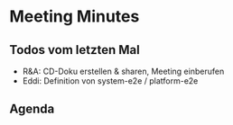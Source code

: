 # Meeting Minutes

## Todos vom letzten Mal

- R&A: CD-Doku erstellen & sharen, Meeting einberufen
- Eddi: Definition von system-e2e / platform-e2e

## Agenda
